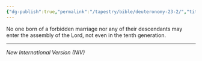 ```yaml
---
{"dg-publish":true,"permalink":"/tapestry/bible/deuteronomy-23-2/","title":"Deuteronomy 23:2","tags":["bible"],"dgHomeLink":true,"dgShowLocalGraph":true,"dgEnableSearch":true}
---
```


No one born of a forbidden marriage nor any of their descendants may enter the assembly of the Lord, not even in the tenth generation.

---
*New International Version (NIV)*